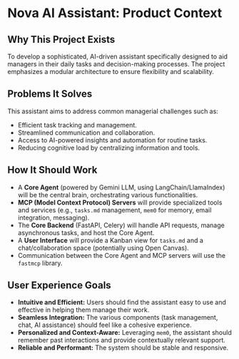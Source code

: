 # Nova AI Assistant: Product Context

## Why This Project Exists
To develop a sophisticated, AI-driven assistant specifically designed to aid managers in their daily tasks and decision-making processes. The project emphasizes a modular architecture to ensure flexibility and scalability.

## Problems It Solves
This assistant aims to address common managerial challenges such as:
- Efficient task tracking and management.
- Streamlined communication and collaboration.
- Access to AI-powered insights and automation for routine tasks.
- Reducing cognitive load by centralizing information and tools.

## How It Should Work
- A **Core Agent** (powered by Gemini LLM, using LangChain/LlamaIndex) will be the central brain, orchestrating various functionalities.
- **MCP (Model Context Protocol) Servers** will provide specialized tools and services (e.g., `tasks.md` management, `mem0` for memory, email integration, messaging).
- The **Core Backend** (FastAPI, Celery) will handle API requests, manage asynchronous tasks, and host the Core Agent.
- A **User Interface** will provide a Kanban view for `tasks.md` and a chat/collaboration space (potentially using Open Canvas).
- Communication between the Core Agent and MCP servers will use the `fastmcp` library.

## User Experience Goals
- **Intuitive and Efficient:** Users should find the assistant easy to use and effective in helping them manage their work.
- **Seamless Integration:** The various components (task management, chat, AI assistance) should feel like a cohesive experience.
- **Personalized and Context-Aware:** Leveraging `mem0`, the assistant should remember past interactions and provide contextually relevant support.
- **Reliable and Performant:** The system should be stable and responsive. 